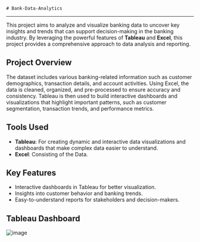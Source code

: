                                                                                        # Bank-Data-Analytics

------------------------------------------------------------------------------------------------------------------------

This project aims to analyze and visualize banking data to uncover key insights and trends that can support decision-making in the banking industry. By leveraging the powerful features of **Tableau** and **Excel**, this project provides a comprehensive approach to data analysis and reporting.

## Project Overview
The dataset includes various banking-related information such as customer demographics, transaction details, and account activities. Using Excel, the data is cleaned, organized, and pre-processed to ensure accuracy and consistency. Tableau is then used to build interactive dashboards and visualizations that highlight important patterns, such as customer segmentation, transaction trends, and performance metrics.

## Tools Used
- **Tableau**: For creating dynamic and interactive data visualizations and dashboards that make complex data easier to understand.
- **Excel**: Consisting of the Data.

## Key Features
- Interactive dashboards in Tableau for better visualization.
- Insights into customer behavior and banking trends.
- Easy-to-understand reports for stakeholders and decision-makers.


## Tableau Dashboard
![image](https://github.com/user-attachments/assets/3762539a-239e-43a1-a05e-266d45d2eeed)

